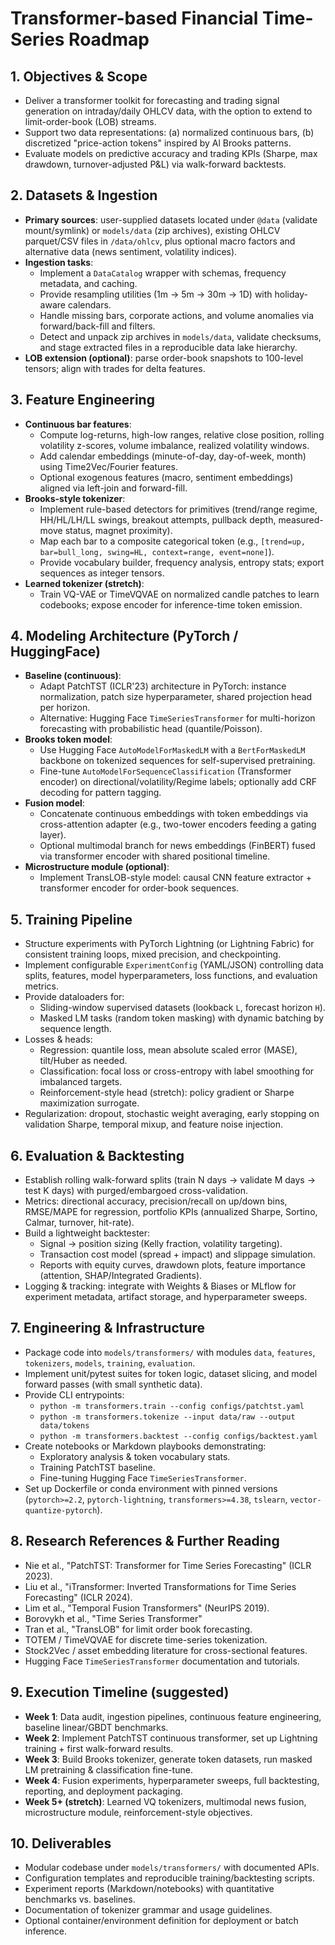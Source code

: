 # Transformer-based Financial Time-Series Roadmap

## 1. Objectives & Scope
- Deliver a transformer toolkit for forecasting and trading signal generation on intraday/daily OHLCV data, with the option to extend to limit-order-book (LOB) streams.
- Support two data representations: (a) normalized continuous bars, (b) discretized "price-action tokens" inspired by Al Brooks patterns.
- Evaluate models on predictive accuracy and trading KPIs (Sharpe, max drawdown, turnover-adjusted P&L) via walk-forward backtests.

## 2. Datasets & Ingestion
- **Primary sources**: user-supplied datasets located under `@data` (validate mount/symlink) or `models/data` (zip archives), existing OHLCV parquet/CSV files in `/data/ohlcv`, plus optional macro factors and alternative data (news sentiment, volatility indices).
- **Ingestion tasks**:
  - Implement a `DataCatalog` wrapper with schemas, frequency metadata, and caching.
  - Provide resampling utilities (1m → 5m → 30m → 1D) with holiday-aware calendars.
  - Handle missing bars, corporate actions, and volume anomalies via forward/back-fill and filters.
  - Detect and unpack zip archives in `models/data`, validate checksums, and stage extracted files in a reproducible data lake hierarchy.
- **LOB extension (optional)**: parse order-book snapshots to 100-level tensors; align with trades for delta features.

## 3. Feature Engineering
- **Continuous bar features**:
  - Compute log-returns, high-low ranges, relative close position, rolling volatility z-scores, volume imbalance, realized volatility windows.
  - Add calendar embeddings (minute-of-day, day-of-week, month) using Time2Vec/Fourier features.
  - Optional exogenous features (macro, sentiment embeddings) aligned via left-join and forward-fill.
- **Brooks-style tokenizer**:
  - Implement rule-based detectors for primitives (trend/range regime, HH/HL/LH/LL swings, breakout attempts, pullback depth, measured-move status, magnet proximity).
  - Map each bar to a composite categorical token (e.g., `[trend=up, bar=bull_long, swing=HL, context=range, event=none]`).
  - Provide vocabulary builder, frequency analysis, entropy stats; export sequences as integer tensors.
- **Learned tokenizer (stretch)**:
  - Train VQ-VAE or TimeVQVAE on normalized candle patches to learn codebooks; expose encoder for inference-time token emission.

## 4. Modeling Architecture (PyTorch / HuggingFace)
- **Baseline (continuous)**:
  - Adapt PatchTST (ICLR'23) architecture in PyTorch: instance normalization, patch size hyperparameter, shared projection head per horizon.
  - Alternative: Hugging Face `TimeSeriesTransformer` for multi-horizon forecasting with probabilistic head (quantile/Poisson).
- **Brooks token model**:
  - Use Hugging Face `AutoModelForMaskedLM` with a `BertForMaskedLM` backbone on tokenized sequences for self-supervised pretraining.
  - Fine-tune `AutoModelForSequenceClassification` (Transformer encoder) on directional/volatility/Regime labels; optionally add CRF decoding for pattern tagging.
- **Fusion model**:
  - Concatenate continuous embeddings with token embeddings via cross-attention adapter (e.g., two-tower encoders feeding a gating layer).
  - Optional multimodal branch for news embeddings (FinBERT) fused via transformer encoder with shared positional timeline.
- **Microstructure module (optional)**:
  - Implement TransLOB-style model: causal CNN feature extractor + transformer encoder for order-book sequences.

## 5. Training Pipeline
- Structure experiments with PyTorch Lightning (or Lightning Fabric) for consistent training loops, mixed precision, and checkpointing.
- Implement configurable `ExperimentConfig` (YAML/JSON) controlling data splits, features, model hyperparameters, loss functions, and evaluation metrics.
- Provide dataloaders for:
  - Sliding-window supervised datasets (lookback `L`, forecast horizon `H`).
  - Masked LM tasks (random token masking) with dynamic batching by sequence length.
- Losses & heads:
  - Regression: quantile loss, mean absolute scaled error (MASE), tilt/Huber as needed.
  - Classification: focal loss or cross-entropy with label smoothing for imbalanced targets.
  - Reinforcement-style head (stretch): policy gradient or Sharpe maximization surrogate.
- Regularization: dropout, stochastic weight averaging, early stopping on validation Sharpe, temporal mixup, and feature noise injection.

## 6. Evaluation & Backtesting
- Establish rolling walk-forward splits (train N days → validate M days → test K days) with purged/embargoed cross-validation.
- Metrics: directional accuracy, precision/recall on up/down bins, RMSE/MAPE for regression, portfolio KPIs (annualized Sharpe, Sortino, Calmar, turnover, hit-rate).
- Build a lightweight backtester:
  - Signal → position sizing (Kelly fraction, volatility targeting).
  - Transaction cost model (spread + impact) and slippage simulation.
  - Reports with equity curves, drawdown plots, feature importance (attention, SHAP/Integrated Gradients).
- Logging & tracking: integrate with Weights & Biases or MLflow for experiment metadata, artifact storage, and hyperparameter sweeps.

## 7. Engineering & Infrastructure
- Package code into `models/transformers/` with modules `data`, `features`, `tokenizers`, `models`, `training`, `evaluation`.
- Implement unit/pytest suites for token logic, dataset slicing, and model forward passes (with small synthetic data).
- Provide CLI entrypoints:
  - `python -m transformers.train --config configs/patchtst.yaml`
  - `python -m transformers.tokenize --input data/raw --output data/tokens`
  - `python -m transformers.backtest --config configs/backtest.yaml`
- Create notebooks or Markdown playbooks demonstrating:
  - Exploratory analysis & token vocabulary stats.
  - Training PatchTST baseline.
  - Fine-tuning Hugging Face `TimeSeriesTransformer`.
- Set up Dockerfile or conda environment with pinned versions (`pytorch>=2.2`, `pytorch-lightning`, `transformers>=4.38`, `tslearn`, `vector-quantize-pytorch`).

## 8. Research References & Further Reading
- Nie et al., "PatchTST: Transformer for Time Series Forecasting" (ICLR 2023).
- Liu et al., "iTransformer: Inverted Transformations for Time Series Forecasting" (ICLR 2024).
- Lim et al., "Temporal Fusion Transformers" (NeurIPS 2019).
- Borovykh et al., "Time Series Transformer"
- Tran et al., "TransLOB" for limit order book forecasting.
- TOTEM / TimeVQVAE for discrete time-series tokenization.
- Stock2Vec / asset embedding literature for cross-sectional features.
- Hugging Face `TimeSeriesTransformer` documentation and tutorials.

## 9. Execution Timeline (suggested)
- **Week 1**: Data audit, ingestion pipelines, continuous feature engineering, baseline linear/GBDT benchmarks.
- **Week 2**: Implement PatchTST continuous transformer, set up Lightning training + first walk-forward results.
- **Week 3**: Build Brooks tokenizer, generate token datasets, run masked LM pretraining & classification fine-tune.
- **Week 4**: Fusion experiments, hyperparameter sweeps, full backtesting, reporting, and deployment packaging.
- **Week 5+ (stretch)**: Learned VQ tokenizers, multimodal news fusion, microstructure module, reinforcement-style objectives.

## 10. Deliverables
- Modular codebase under `models/transformers/` with documented APIs.
- Configuration templates and reproducible training/backtesting scripts.
- Experiment reports (Markdown/notebooks) with quantitative benchmarks vs. baselines.
- Documentation of tokenizer grammar and usage guidelines.
- Optional container/environment definition for deployment or batch inference.
